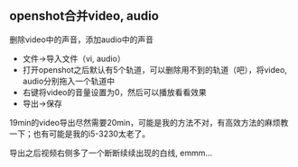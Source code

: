 ## openshot合并video, audio

删除video中的声音，添加audio中的声音

+ 文件->导入文件（vi, audio）
+ 打开openshot之后默认有5个轨道，可以删除用不到的轨道（吧），将video, audio分别拖入一个轨道中
+ 右键将video的音量设置为0，然后可以播放看看效果
+ 导出->保存

19min的video导出尽然需要20min，可能是我的方法不对，有高效方法的麻烦教一下；也有可能是我的i5-3230太老了。

导出之后视频右侧多了一个断断续续出现的白线, emmm...
